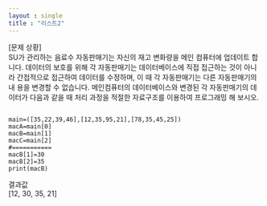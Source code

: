```yaml
---
layout : single
title : "리스트2"
---
```


[문제 상황]  
SU가 관리하는 음료수 자동판매기는 자신의 재고 변화량을 메인
컴퓨터에 업데이트 합니다. 데이터의 보호를 위해 각 자동판매기는
데이터베이스에 직접 접근하는 것이 아니라 간접적으로 접근하여
데이터를 수정하며, 이 때 각 자동판매기는 다른 자동판매기의 내
용을 변경할 수 없습니다. 메인컴퓨터의 데이터베이스와 변경된 각 자동판매기의 데이터가
다음과 같을 때 처리 과정을 적절한 자료구조를 이용하여 프로그래밍 해 보시오.

~~~

main=([35,22,39,46],[12,35,95,21],[78,35,45,25])
macA=main[0]
macB=main[1]
macC=main[2]
#===========
macB[1]=30
macB[2]=35
print(macB)
~~~
결과값  
[12, 30, 35, 21]
